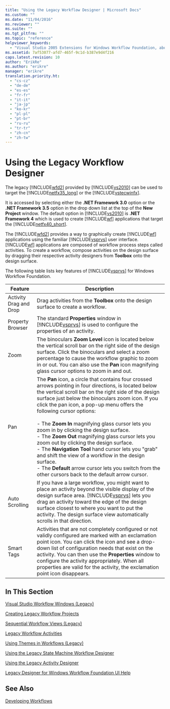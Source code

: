 ```yaml
---
title: "Using the Legacy Workflow Designer | Microsoft Docs"
ms.custom: ""
ms.date: "11/04/2016"
ms.reviewer: ""
ms.suite: ""
ms.tgt_pltfrm: ""
ms.topic: "reference"
helpviewer_keywords: 
  - "Visual Studio 2005 Extensions for Windows Workflow Foundation, about"
ms.assetid: 7af53077-afd7-465f-9c1d-b387e9d4f216
caps.latest.revision: 10
author: "ErikRe"
ms.author: "erikre"
manager: "erikre"
translation.priority.ht: 
  - "cs-cz"
  - "de-de"
  - "es-es"
  - "fr-fr"
  - "it-it"
  - "ja-jp"
  - "ko-kr"
  - "pl-pl"
  - "pt-br"
  - "ru-ru"
  - "tr-tr"
  - "zh-cn"
  - "zh-tw"
---
```

# Using the Legacy Workflow Designer
The legacy [!INCLUDE[wfd2](../workflow-designer/includes/wfd2_md.md)] provided by [!INCLUDE[vs2010](../misc/includes/vs2010_md.md)] can be used to target the [!INCLUDE[netfx35_long](../workflow-designer/includes/netfx35_long_md.md)] or the [!INCLUDE[vstecwinfx](../workflow-designer/includes/vstecwinfx_md.md)].  
  
 It is accessed by selecting either the **.NET Framework 3.0** option or the **.NET Framework 3.5** option in the drop down list at the top of the **New Project** window. The default option in [!INCLUDE[vs2010](../misc/includes/vs2010_md.md)] is **.NET Framework 4** which is used to create [!INCLUDE[wf](../workflow-designer/includes/wf_md.md)] applications that target the [!INCLUDE[netfx40_short](../workflow-designer/includes/netfx40_short_md.md)].  
  
 The [!INCLUDE[wfd2](../workflow-designer/includes/wfd2_md.md)] provides a way to graphically create [!INCLUDE[wf](../workflow-designer/includes/wf_md.md)] applications using the familiar [!INCLUDE[vsprvs](../code-quality/includes/vsprvs_md.md)] user interface. [!INCLUDE[wf](../workflow-designer/includes/wf_md.md)] applications are composed of workflow process steps called activities. To create a workflow, compose activities on the design surface by dragging their respective activity designers from **Toolbox** onto the design surface.  
  
 The following table lists key features of [!INCLUDE[vsprvs](../code-quality/includes/vsprvs_md.md)] for Windows Workflow Foundation.  
  
|Feature|Description|  
|-------------|-----------------|  
|Activity Drag and Drop|Drag activities from the **Toolbox** onto the design surface to create a workflow.|  
|Property Browser|The standard **Properties** window in [!INCLUDE[vsprvs](../code-quality/includes/vsprvs_md.md)] is used to configure the properties of an activity.|  
|Zoom|The binoculars **Zoom Level** icon is located below the vertical scroll bar on the right side of the design surface. Click the binoculars and select a zoom percentage to cause the workflow graphic to zoom in or out. You can also use the **Pan** icon magnifying glass cursor options to zoom in and out.|  
|Pan|The **Pan** icon, a circle that contains four crossed arrows pointing in four directions, is located below the vertical scroll bar on the right side of the design surface just below the binoculars zoom icon. If you click the pan icon, a pop-up menu offers the following cursor options:<br /><br /> -   The **Zoom In** magnifying glass cursor lets you zoom in by clicking the design surface.<br />-   The **Zoom Out** magnifying glass cursor lets you zoom out by clicking the design surface.<br />-   The **Navigation Tool** hand cursor lets you "grab" and shift the view of a workflow in the design surface.<br />-   The **Default** arrow cursor lets you switch from the other cursors back to the default arrow cursor.|  
|Auto Scrolling|If you have a large workflow, you might want to place an activity beyond the visible display of the design surface area. [!INCLUDE[vsprvs](../code-quality/includes/vsprvs_md.md)] lets you drag an activity toward the edge of the design surface closest to where you want to put the activity. The design surface view automatically scrolls in that direction.|  
|Smart Tags|Activities that are not completely configured or not validly configured are marked with an exclamation point icon. You can click the icon and see a drop-down list of configuration needs that exist on the activity. You can then use the **Properties** window to configure the activity appropriately. When all properties are valid for the activity, the exclamation point icon disappears.|  
  
## In This Section  
 [Visual Studio Workflow Windows (Legacy)](../workflow-designer/visual-studio-workflow-windows-legacy.md)  
  
 [Creating Legacy Workflow Projects](../workflow-designer/creating-legacy-workflow-projects.md)  
  
 [Sequential Workflow Views (Legacy)](../workflow-designer/sequential-workflow-views-legacy.md)  
  
 [Legacy Workflow Activities](../workflow-designer/legacy-workflow-activities.md)  
  
 [Using Themes in Workflows (Legacy)](../workflow-designer/using-themes-in-workflows-legacy.md)  
  
 [Using the Legacy State Machine Workflow Designer](../workflow-designer/using-the-legacy-state-machine-workflow-designer.md)  
  
 [Using the Legacy Activity Designer](../workflow-designer/using-the-legacy-activity-designer.md)  
  
 [Legacy Designer for Windows Workflow Foundation UI Help](../workflow-designer/legacy-designer-for-windows-workflow-foundation-ui-help.md)  
  
## See Also  
 [Developing Workflows](http://go.microsoft.com/fwlink?LinkID=65010)